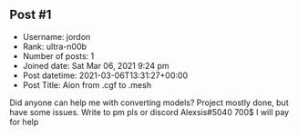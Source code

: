 ## Post #1
- Username: jordon
- Rank: ultra-n00b
- Number of posts: 1
- Joined date: Sat Mar 06, 2021 9:24 pm
- Post datetime: 2021-03-06T13:31:27+00:00
- Post Title: Aion from .cgf to .mesh

Did anyone can help me with converting models? Project mostly done, but have some issues.
Write to pm pls or discord Alexsis#5040
700$ I will pay for help
